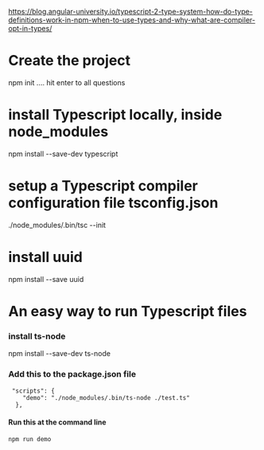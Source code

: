 https://blog.angular-university.io/typescript-2-type-system-how-do-type-definitions-work-in-npm-when-to-use-types-and-why-what-are-compiler-opt-in-types/
# Create the project
npm init
.... hit enter to all questions 
    
# install Typescript locally, inside node_modules
npm install --save-dev typescript

# setup a Typescript compiler configuration file tsconfig.json
./node_modules/.bin/tsc --init

# install uuid
npm install --save uuid

# An easy way to run Typescript files
### install ts-node
npm install --save-dev ts-node
### Add this to the package.json file
```
 "scripts": {
    "demo": "./node_modules/.bin/ts-node ./test.ts"
  },
```
#### Run this at the command line
```
npm run demo
```